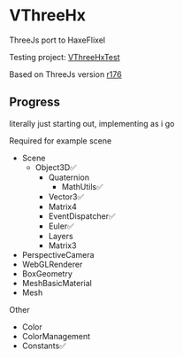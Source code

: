 # VThreeHx

ThreeJs port to HaxeFlixel

Testing project: [VThreeHxTest](https://github.com/VMan-2002/VThreeHxTest)

Based on ThreeJs version [r176](https://github.com/mrdoob/three.js/tree/r176)

## Progress

literally just starting out, implementing as i go

Required for example scene
- Scene
    - Object3D✅
        - Quaternion
            - MathUtils✅
        - Vector3✅
        - Matrix4
        - EventDispatcher✅
        - Euler✅
        - Layers
        - Matrix3
- PerspectiveCamera
- WebGLRenderer
- BoxGeometry
- MeshBasicMaterial
- Mesh

Other
- Color
- ColorManagement
- Constants✅